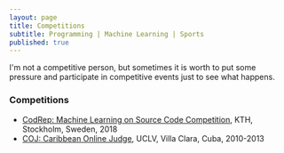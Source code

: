 ```yaml
---
layout: page
title: Competitions
subtitle: Programming | Machine Learning | Sports  
published: true
---
```


I'm not a competitive person, but sometimes it is worth to put some pressure and participate in competitive events just to see what happens.

### Competitions

- [CodRep: Machine Learning on Source Code Competition](https://github.com/KTH/CodRep-competition), KTH, Stockholm, Sweden, 2018
- [COJ: Caribbean Online Judge](http://coj.uci.cu/user/useraccount.xhtml?username=CeSaR_uclv), UCLV, Villa Clara, Cuba, 2010-2013

